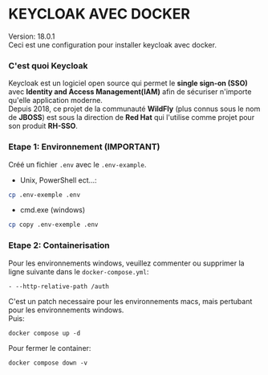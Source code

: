 # KEYCLOAK AVEC DOCKER

Version: 18.0.1
<br>Ceci est une configuration pour installer keycloak avec docker.

### C'est quoi Keycloak

Keycloak est un logiciel open source qui permet le **single sign-on (SSO)** avec **Identity and Access Management(IAM)** afin de sécuriser n'importe qu'elle application moderne.
<br>Depuis 2018, ce projet de la communauté **WildFly** (plus connus sous le nom de **JBOSS**) est sous la direction de **Red Hat** qui l'utilise comme projet pour son produit **RH-SSO**.
### Etape 1: Environnement (IMPORTANT)

Créé un fichier `.env` avec le `.env-example`.

- Unix, PowerShell ect...: 
```sh
cp .env-exemple .env
```
- cmd.exe (windows)
```sh
cp copy .env-exemple .env
```

### Etape 2: Containerisation

Pour les environnements windows, veuillez commenter ou supprimer la ligne suivante dans le `docker-compose.yml`:

    - --http-relative-path /auth

C'est un patch necessaire pour les environnements macs, mais pertubant pour les environnements windows.
<br>Puis:
    
    docker compose up -d

Pour fermer le container:

    docker compose down -v
